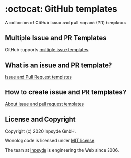 # :octocat: GitHub templates
A collection of GitHub issue and pull request (PR) templates

## Multiple Issue and PR Templates
GitHub supports [multiple issue templates](https://help.github.com/articles/about-issue-and-pull-request-templates/).

## What is an issue and PR template?
[Issue and Pull Request templates](https://blog.github.com/2016-02-17-issue-and-pull-request-templates/)

## How to create issue and PR templates?
[About issue and pull request templates](https://help.github.com/en/github/building-a-strong-community/about-issue-and-pull-request-templates)

## License and Copyright
Copyright (c) 2020 Inpsyde GmbH.

Wonolog code is licensed under [MIT license](./LICENSE).

The team at [Inpsyde](https://inpsyde.com) is engineering the Web since 2006.
